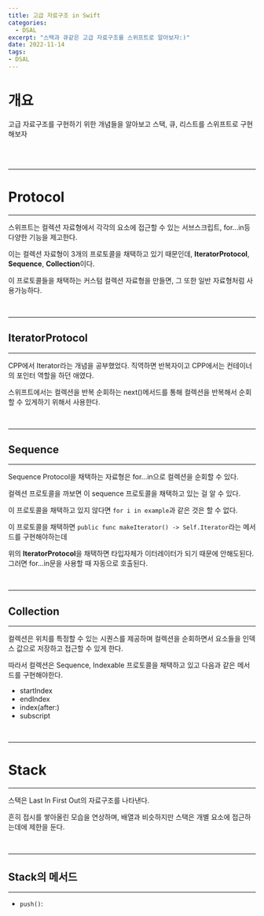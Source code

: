 ```yaml
---
title: 고급 자료구조 in Swift
categories:
  - DSAL
excerpt: "스택과 큐같은 고급 자료구조를 스위프트로 알아보자:)"
date: 2022-11-14
tags:
- DSAL
---
```




# 개요

고급 자료구조를 구현하기 위한 개념들을 알아보고 스택, 큐, 리스트를 스위프트로 구현해보자

<br />
<br />

---

# Protocol

---

스위프트는 컬렉션 자료형에서 각각의 요소에 접근할 수 있는 서브스크립트, for...in등 다양한 기능을 제고한다.

이는 컬렉션 자료형이 3개의 프로토콜을 채택하고 있기 때문인데, **IteratorProtocol**, **Sequence**, **Collection**이다.

이 프로토콜들을 채택하는 커스텀 컬렉션 자료형을 만들면, 그 또한 일반 자료형처럼 사용가능하다.

<br />

---

## IteratorProtocol

---

CPP에서 Iterator라는 개념을 공부했었다. 직역하면 반복자이고 CPP에서는 컨테이너의 포인터 역할을 하던 애였다.

스위프트에서는 컬렉션을 반복 순회하는 next()메서드를 통해 컬렉션을 반복해서 순회할 수 있게하기 위해서 사용한다.

<br />

---

## Sequence

---

Sequence Protocol을 채택하는 자료형은 for...in으로 컬렉션을 순회할 수 있다.

컬렉션 프로토콜을 까보면 이 sequence 프로토콜을 채택하고 있는 걸 알 수 있다.

이 프로토콜을 채택하고 있지 않다면 `for i in example`과 같은 것은 할 수 없다.

이 프로토콜을 채택하면 `public func makeIterator() -> Self.Iterator`라는 메서드를 구현해야하는데 

위의 **IteratorProtocol**을 채택하면 타입자체가 이터레이터가 되기 때문에 안해도된다. 그러면 for...in문을 사용할 때 자동으로 호출된다.


<br />

---

## Collection

---

컬렉션은 위치를 특정할 수 있는 시퀀스를 제공하며 컬렉션을 순회하면서 요소들을 인덱스 값으로 저장하고 접근할 수 있게 한다.

따라서 컬렉션은 Sequence, Indexable 프로토콜을 채택하고 있고 다음과 같은 메서드를 구현해야한다.

* startIndex
* endIndex
* index(after:)
* subscript


<br />

---

# Stack

---

스택은 Last In First Out의 자료구조를 나타낸다.

흔히 접시를 쌓아올린 모습을 연상하며, 배열과 비슷하지만 스택은 개별 요소에 접근하는데에 제한을 둔다.

<br />

---

## Stack의 메서드

---

* `push()`: 
